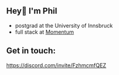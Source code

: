 ## Hey👋 I'm Phil
- postgrad at the University of Innsbruck
- full stack at <a href="https://www.wearemomentum.at/">Momentum</a>

## Get in touch:
 https://discord.com/invite/FzhmcmfQEZ


<!---
philparzer/philparzer is a ✨ special ✨ repository because its `README.md` (this file) appears on your GitHub profile.
You can click the Preview link to take a look at your changes.
--->
